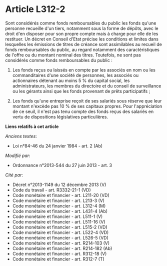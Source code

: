 # Article L312-2

Sont considérés comme fonds remboursables du public les fonds qu'une personne recueille d'un tiers, notamment sous la forme
de dépôts, avec le droit d'en disposer pour son propre compte mais à charge pour elle de les restituer. Un décret en Conseil
d'Etat précise les conditions et limites dans lesquelles les émissions de titres de créance sont assimilables au recueil de
fonds remboursables du public, au regard notamment des caractéristiques de l'offre ou du montant nominal des titres.
Toutefois, ne sont pas considérés comme fonds remboursables du public : 

1. Les fonds reçus ou laissés en compte par les associés en nom ou les commanditaires d'une société de personnes, les
associés ou actionnaires détenant au moins 5 % du capital social, les administrateurs, les membres du directoire et du
conseil de surveillance ou les gérants ainsi que les fonds provenant de prêts participatifs ;

2. Les fonds qu'une entreprise reçoit de ses salariés sous réserve que leur montant n'excède pas 10 % de ses capitaux
propres. Pour l'appréciation de ce seuil, il n'est pas tenu compte des fonds reçus des salariés en vertu de dispositions
législatives particulières.

**Liens relatifs à cet article**

_Anciens textes_:

  - Loi n°84-46 du 24 janvier 1984 - art. 2 (Ab)

_Modifié par_:

  - Ordonnance n°2013-544 du 27 juin 2013 - art. 3

_Cité par_:

  - Décret n°2013-1149 du 12 décembre 2013 (V)
  - Code du travail - art. R3332-21-1 (VD)
  - Code monétaire et financier - art. L211-20 (VD)
  - Code monétaire et financier - art. L213-3 (V)
  - Code monétaire et financier - art. L312-4 (M)
  - Code monétaire et financier - art. L431-4 (Ab)
  - Code monétaire et financier - art. L511-1 (V)
  - Code monétaire et financier - art. L511-16 (V)
  - Code monétaire et financier - art. L515-2 (VD)
  - Code monétaire et financier - art. L522-4 (VD)
  - Code monétaire et financier - art. L526-5 (VD)
  - Code monétaire et financier - art. R214-103 (V)
  - Code monétaire et financier - art. R214-182 (Ab)
  - Code monétaire et financier - art. R312-18 (V)
  - Code monétaire et financier - art. R312-7 (T)
